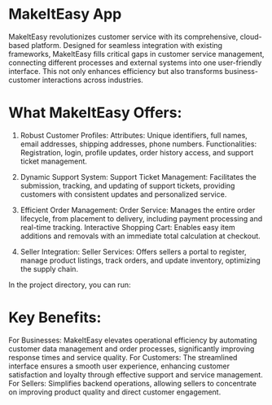 # MakeItEasy App

MakeItEasy revolutionizes customer service with its comprehensive, cloud-based platform. Designed for seamless integration with existing frameworks, MakeItEasy fills critical gaps in customer service management, connecting different processes and external systems into one user-friendly interface. This not only enhances efficiency but also transforms business-customer interactions across industries.

# What MakeItEasy Offers:

1. Robust Customer Profiles:
Attributes: Unique identifiers, full names, email addresses, shipping addresses, phone numbers.
Functionalities: Registration, login, profile updates, order history access, and support ticket management.

2. Dynamic Support System:
Support Ticket Management: Facilitates the submission, tracking, and updating of support tickets, providing customers with consistent updates and personalized service.

3. Efficient Order Management:
Order Service: Manages the entire order lifecycle, from placement to delivery, including payment processing and real-time tracking.
Interactive Shopping Cart: Enables easy item additions and removals with an immediate total calculation at checkout.

4. Seller Integration:
Seller Services: Offers sellers a portal to register, manage product listings, track orders, and update inventory, optimizing the supply chain.

In the project directory, you can run:

# Key Benefits:

For Businesses: MakeItEasy elevates operational efficiency by automating customer data management and order processes, significantly improving response times and service quality.
For Customers: The streamlined interface ensures a smooth user experience, enhancing customer satisfaction and loyalty through effective support and service management.
For Sellers: Simplifies backend operations, allowing sellers to concentrate on improving product quality and direct customer engagement.
